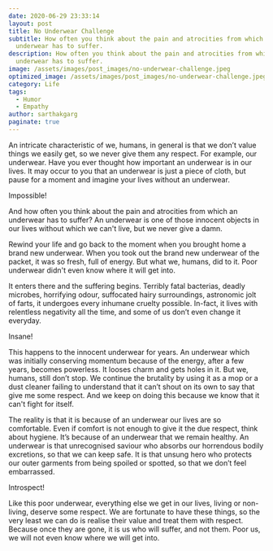 ```yaml
---
date: 2020-06-29 23:33:14
layout: post
title: No Underwear Challenge
subtitle: How often you think about the pain and atrocities from which an
  underwear has to suffer.
description: How often you think about the pain and atrocities from which an
  underwear has to suffer.
image: /assets/images/post_images/no-underwear-challenge.jpeg
optimized_image: /assets/images/post_images/no-underwear-challenge.jpeg
category: Life
tags:
  - Humor
  - Empathy
author: sarthakgarg
paginate: true
---
```

An intricate characteristic of we, humans, in general is that we don’t value things we easily get, so we never give them any respect. For example, our underwear. Have you ever thought how important an underwear is in our lives. It may occur to you that an underwear is just a piece of cloth, but pause for a moment and imagine your lives without an underwear. 

Impossible!

And how often you think about the pain and atrocities from which an underwear has to suffer? An underwear is one of those innocent objects in our lives without which we can't live, but we never give a damn. 

Rewind your life and go back to the moment when you brought home a brand new underwear. When you took out the brand new underwear of the packet, it was so fresh, full of energy. But what we, humans, did to it. Poor underwear didn't even know where it will get into. 

It enters there and the suffering begins. Terribly fatal bacterias, deadly microbes, horrifying odour, suffocated hairy surroundings, astronomic jolt of farts, it undergoes every inhumane cruelty possible. In-fact, it lives with relentless negativity all the time, and some of us don’t even change it everyday. 

Insane!

This happens to the innocent underwear for years. An underwear which was initially conserving momentum because of the energy, after a few years, becomes powerless. It looses charm and gets holes in it. But we, humans, still don’t stop. We continue the brutality by using it as a mop or a dust cleaner failing to understand that it can’t shout on its own to say that give me some respect. And we keep on doing this because we know that it can't fight for itself.

The reality is that it is because of an underwear our lives are so comfortable. Even if comfort is not enough to give it the due respect, think about hygiene. It’s because of an underwear that we remain healthy. An underwear is that unrecognised saviour who absorbs our horrendous bodily excretions, so that we can keep safe. It is that unsung hero who protects our outer garments from being spoiled or spotted, so that we don’t feel embarrassed.

Introspect!

Like this poor underwear, everything else we get in our lives, living or non-living, deserve some respect. We are fortunate to have these things, so the very least we can do is realise their value and treat them with respect. Because once they are gone, it is us who will suffer, and not them. Poor us, we will not even know where we will get into. 
